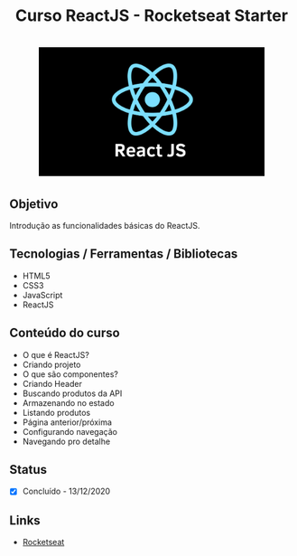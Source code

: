 <h1 align="center">Curso ReactJS - Rocketseat Starter</h1>
<h1 align="center">
  <img alt="react" title="react" src="./app.jpg" width="400px"/>
</h1>

## Objetivo
Introdução as funcionalidades básicas do ReactJS.

## Tecnologias / Ferramentas / Bibliotecas
- HTML5
- CSS3
- JavaScript
- ReactJS

## Conteúdo do curso
- O que é ReactJS?
- Criando projeto
- O que são componentes?
- Criando Header
- Buscando produtos da API
- Armazenando no estado
- Listando produtos
- Página anterior/próxima
- Configurando navegação
- Navegando pro detalhe

## Status
- [x] Concluído - 13/12/2020

## Links
- [Rocketseat](https://rocketseat.com.br/)
